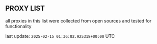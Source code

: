 ## PROXY LIST

all proxies in this list were collected from open sources and tested for functionality

last update: `2025-02-15 01:36:02.925318+00:00` UTC